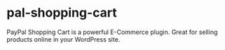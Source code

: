 # pal-shopping-cart
PayPal Shopping Cart is a powerful E-Commerce plugin. Great for selling products online in your WordPress site. 
